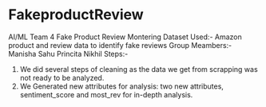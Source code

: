 # FakeproductReview
AI/ML Team 4
Fake Product Review Montering
Dataset Used:- Amazon product and review data to identify fake reviews
Group Meambers:-
Manisha Sahu
Princita
Nikhil
Steps:-
1) We did several steps of cleaning as the data we get from scrapping was not ready to be analyzed.
2) We Generated new attributes for analysis: two new attributes, sentiment_score and most_rev for in-depth analysis.

